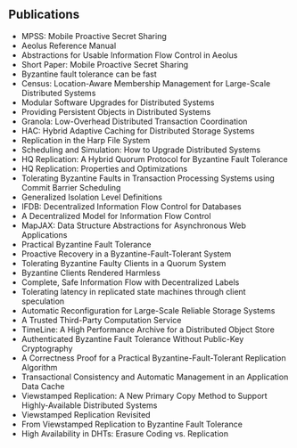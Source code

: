 <h2> Publications </h2>

<ul>

 <li><a target="_blank" href="https://github.com/manjunath5496/Barbara-Liskov-Publications/blob/master/bara(1).pdf" style="text-decoration:none;">MPSS: Mobile Proactive Secret Sharing</a></li>


 <li><a target="_blank" href="https://github.com/manjunath5496/Barbara-Liskov-Publications/blob/master/bara(2).pdf" style="text-decoration:none;">Aeolus Reference Manual</a></li>

<li><a target="_blank" href="https://github.com/manjunath5496/Barbara-Liskov-Publications/blob/master/bara(3).pdf" style="text-decoration:none;">Abstractions for Usable Information Flow Control in Aeolus</a></li>
 <li><a target="_blank" href="https://github.com/manjunath5496/Barbara-Liskov-Publications/blob/master/bara(4).pdf" style="text-decoration:none;">Short Paper: Mobile Proactive Secret Sharing</a></li>                              
<li><a target="_blank" href="https://github.com/manjunath5496/Barbara-Liskov-Publications/blob/master/bara(5).pdf" style="text-decoration:none;">Byzantine fault tolerance can be fast</a></li>
<li><a target="_blank" href="https://github.com/manjunath5496/Barbara-Liskov-Publications/blob/master/bara(6).pdf" style="text-decoration:none;">Census: Location-Aware Membership Management for Large-Scale Distributed Systems</a></li>
 <li><a target="_blank" href="https://github.com/manjunath5496/Barbara-Liskov-Publications/blob/master/bara(7).pdf" style="text-decoration:none;">Modular Software Upgrades for Distributed Systems</a></li>

 <li><a target="_blank" href="https://github.com/manjunath5496/Barbara-Liskov-Publications/blob/master/bara(8).pdf" style="text-decoration:none;"> Providing Persistent Objects in Distributed Systems</a></li>
   <li><a target="_blank" href="https://github.com/manjunath5496/Barbara-Liskov-Publications/blob/master/bara(9).pdf" style="text-decoration:none;">Granola: Low-Overhead Distributed Transaction Coordination</a></li>
  
   
 <li><a target="_blank" href="https://github.com/manjunath5496/Barbara-Liskov-Publications/blob/master/bara(10).pdf" style="text-decoration:none;">HAC: Hybrid Adaptive Caching for Distributed Storage Systems</a></li>                              
<li><a target="_blank" href="https://github.com/manjunath5496/Barbara-Liskov-Publications/blob/master/bara(11).pdf" style="text-decoration:none;">Replication in the Harp File System</a></li>
<li><a target="_blank" href="https://github.com/manjunath5496/Barbara-Liskov-Publications/blob/master/bara(12).pdf" style="text-decoration:none;">Scheduling and Simulation: How to Upgrade Distributed Systems</a></li>
<li><a target="_blank" href="https://github.com/manjunath5496/Barbara-Liskov-Publications/blob/master/bara(13).pdf" style="text-decoration:none;">HQ Replication: A Hybrid Quorum Protocol for Byzantine Fault Tolerance</a></li>

<li><a target="_blank" href="https://github.com/manjunath5496/Barbara-Liskov-Publications/blob/master/bara(14).pdf" style="text-decoration:none;">HQ Replication: Properties and Optimizations</a></li>
                              
<li><a target="_blank" href="https://github.com/manjunath5496/Barbara-Liskov-Publications/blob/master/bara(15).pdf" style="text-decoration:none;">Tolerating Byzantine Faults in Transaction Processing Systems using Commit Barrier Scheduling</a></li>

<li><a target="_blank" href="https://github.com/manjunath5496/Barbara-Liskov-Publications/blob/master/bara(16).pdf" style="text-decoration:none;">Generalized Isolation Level Definitions </a></li>

  <li><a target="_blank" href="https://github.com/manjunath5496/Barbara-Liskov-Publications/blob/master/bara(17).pdf" style="text-decoration:none;">IFDB: Decentralized Information Flow Control for Databases</a></li>   
  
<li><a target="_blank" href="https://github.com/manjunath5496/Barbara-Liskov-Publications/blob/master/bara(18).pdf" style="text-decoration:none;">A Decentralized Model for Information Flow Control</a></li> 

  
<li><a target="_blank" href="https://github.com/manjunath5496/Barbara-Liskov-Publications/blob/master/bara(19).pdf" style="text-decoration:none;">MapJAX: Data Structure Abstractions for Asynchronous Web Applications</a></li> 

<li><a target="_blank" href="https://github.com/manjunath5496/Barbara-Liskov-Publications/blob/master/bara(20).pdf" style="text-decoration:none;"> Practical Byzantine Fault Tolerance</a></li>

<li><a target="_blank" href="https://github.com/manjunath5496/Barbara-Liskov-Publications/blob/master/bara(21).pdf" style="text-decoration:none;">Proactive Recovery in a Byzantine-Fault-Tolerant System</a></li>
<li><a target="_blank" href="https://github.com/manjunath5496/Barbara-Liskov-Publications/blob/master/bara(22).pdf" style="text-decoration:none;">Tolerating Byzantine Faulty Clients in a Quorum System</a></li> 
 <li><a target="_blank" href="https://github.com/manjunath5496/Barbara-Liskov-Publications/blob/master/bara(23).pdf" style="text-decoration:none;">Byzantine Clients Rendered Harmless</a></li> 
 

   <li><a target="_blank" href="https://github.com/manjunath5496/Barbara-Liskov-Publications/blob/master/bara(24).pdf" style="text-decoration:none;">Complete, Safe Information Flow with Decentralized Labels</a></li>
 
   <li><a target="_blank" href="https://github.com/manjunath5496/Barbara-Liskov-Publications/blob/master/bara(25).pdf" style="text-decoration:none;">Tolerating latency in replicated state machines through client speculation</a></li>                              
 <li><a target="_blank" href="https://github.com/manjunath5496/Barbara-Liskov-Publications/blob/master/bara(26).pdf" style="text-decoration:none;">Automatic Reconfiguration for
Large-Scale Reliable Storage Systems</a></li>
 <li><a target="_blank" href="https://github.com/manjunath5496/Barbara-Liskov-Publications/blob/master/bara(27).pdf" style="text-decoration:none;">A Trusted Third-Party Computation Service</a></li>
   
 
   <li><a target="_blank" href="https://github.com/manjunath5496/Barbara-Liskov-Publications/blob/master/bara(28).pdf" style="text-decoration:none;">TimeLine: A High Performance Archive for a Distributed Object Store</a></li>
 
   <li><a target="_blank" href="https://github.com/manjunath5496/Barbara-Liskov-Publications/blob/master/bara(29).pdf" style="text-decoration:none;">Authenticated Byzantine Fault Tolerance Without Public-Key Cryptography</a></li>                              

  <li><a target="_blank" href="https://github.com/manjunath5496/Barbara-Liskov-Publications/blob/master/bara(30).pdf" style="text-decoration:none;">A Correctness Proof for a Practical Byzantine-Fault-Tolerant Replication Algorithm</a></li>
 
   <li><a target="_blank" href="https://github.com/manjunath5496/Barbara-Liskov-Publications/blob/master/bara(31).pdf" style="text-decoration:none;">Transactional Consistency and Automatic Management in an Application Data Cache</a></li> 
    <li><a target="_blank" href="https://github.com/manjunath5496/Barbara-Liskov-Publications/blob/master/bara(32).pdf" style="text-decoration:none;">Viewstamped Replication: A New Primary Copy Method to Support Highly-Available Distributed Systems</a></li> 

   <li><a target="_blank" href="https://github.com/manjunath5496/Barbara-Liskov-Publications/blob/master/bara(33).pdf" style="text-decoration:none;">Viewstamped Replication Revisited</a></li>                              

  <li><a target="_blank" href="https://github.com/manjunath5496/Barbara-Liskov-Publications/blob/master/bara(34).pdf" style="text-decoration:none;">From Viewstamped Replication to Byzantine Fault Tolerance</a></li> 
 
  <li><a target="_blank" href="https://github.com/manjunath5496/Barbara-Liskov-Publications/blob/master/bara(35).pdf" style="text-decoration:none;">High Availability in DHTs: Erasure Coding vs. Replication</a></li> 

  </ul>
